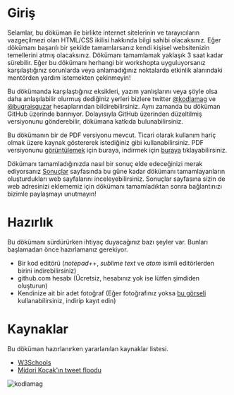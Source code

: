 # Giriş

Selamlar, bu döküman ile birlikte internet sitelerinin ve tarayıcıların vazgeçilmezi olan HTML/CSS ikilisi hakkında bilgi sahibi olacaksınız. Eğer dökümanı başarılı bir şekilde tamamlarsanız kendi kişisel websitenizin temellerini atmış olacaksınız. Dökümanı tamamlamak yaklaşık 3 saat kadar sürebilir. Eğer bu dökümanı herhangi bir workshopta uyguluyorsanız karşılaştığınız sorunlarda veya anlamadığınız noktalarda etkinlik alanındaki mentörden yardım istemekten çekinmeyin!

Bu dökümanda karşılaştığınız eksikleri, yazım yanlışlarını veya şöyle olsa daha anlaşılabilir olurmuş dediğiniz yerleri bizlere twitter [@kodlamag](https://twitter.com/KodlamaG) ve [@bugraisguzar](https://twitter.com/bugraisguzar) hesaplarından bildirebilirsiniz. Aynı zamanda bu döküman GitHub üzerinde barınıyor. Dolayısıyla GitHub üzerinden düzeltilmiş versiyonunu gönderebilir, dökümana katkıda bulunabilirsiniz.

Bu dökümanın bir de PDF versiyonu mevcut. Ticari olarak kullanım hariç olmak üzere kaynak göstererek istediğiniz gibi kullanabilirsiniz. PDF versiyonunu [görüntülemek](https://github.com/kodlamagonulluleri/websitesi_yapalim/blob/master/book.pdf) için buraya, indirmek için [buraya](https://github.com/kodlamagonulluleri/websitesi_yapalim/raw/master/book.pdf) tıklayabilirsiniz.

Dökümanı tamamladığınızda nasıl bir sonuç elde edeceğinizi merak ediyorsanız [Sonuçlar](6-results.html) sayfasında bu güne kadar dökümanı tamamlayanların oluşturdukları web sayfalarını inceleyebilirsiniz. Sonuçlar sayfasına sizin de web adresinizi eklememiz için dökümanı tamamladıktan sonra bağlantınızı bizimle paylaşmayı unutmayın!

# Hazırlık

Bu dökümanı sürdürürken ihtiyaç duyacağınız bazı şeyler var. Bunları başlamadan önce hazırlamanız gerekiyor.

* Bir kod editörü (*notepad++*, *sublime text* ve *atom* isimli editörlerden birini indirebilirsiniz)
* github.com hesabı (Ücretsiz, hesabınız yok ise lütfen şimdiden oluşturun)
* Kendinize ait bir adet fotoğraf (Eğer fotoğrafınız yoksa [bu görseli](https://github.com/bisguzar/websitesi_yapalim/blob/master/source/0-static/blank.png?raw=true) kullanabilirsiniz, indirip kayıt edin)

# Kaynaklar

Bu döküman hazırlanırken yararlanılan kaynaklar listesi.

* [W3Schools](https://www.w3schools.com/html/html_elements.asp)
* [Midori Koçak'ın tweet floodu](https://twitter.com/midorikocak/status/1059160596204130309)

![kodlamag](https://ci5.googleusercontent.com/proxy/mxWd5xnkBvv8-1DNUUK963F48sZP-Qdhh2RmmGMRQ0_DRcdBC0eCswC8E9quNiPMv-oZmdk_0r1ExQfbPhIaifrrOssy0wvMn5o7HHXfrXFcgYUoWfyaZki-8OBKBNjsh9qBUxclKkAljo5sj0CLxr7PMnrzJegpM2M=s0-d-e1-ft#https://gallery.mailchimp.com/d675a9e915178360ac093d7fa/images/c8536b46-b401-470b-a752-bda18780adea.png '')
